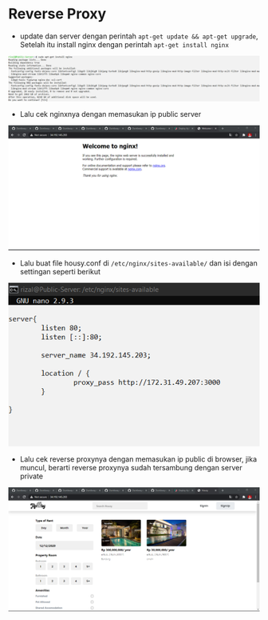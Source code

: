 # Reverse Proxy

- update dan server dengan perintah `apt-get update && apt-get upgrade`, Setelah itu install nginx dengan perintah `apt-get install nginx`

![text](assets/01.PNG)

- Lalu cek nginxnya dengan memasukan ip public server

![text](assets/02.PNG)

- Lalu buat file housy.conf di `/etc/nginx/sites-available/` dan isi dengan settingan seperti berikut

![text](assets/03.PNG)

- Lalu cek reverse proxynya dengan memasukan ip public di browser, jika muncul, berarti reverse proxynya sudah tersambung dengan server private

![text](assets/04.PNG)
